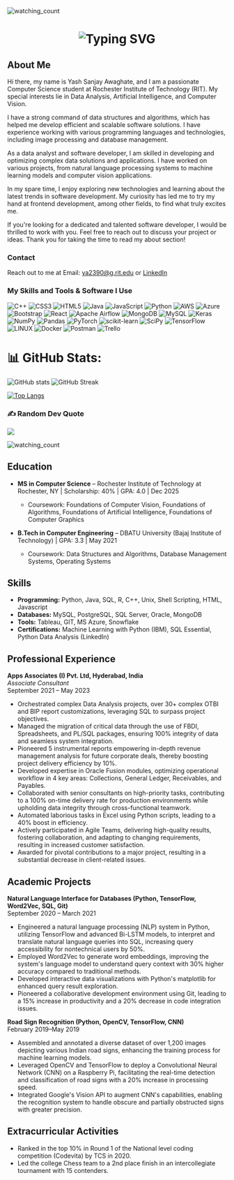 <!-- Banner -->
<img src="https://minimalistic-wallpaper.demolab.com/?random=3" alt="watching_count" />

<!-- typing effect -->
<h1 align="center"><img src="https://readme-typing-svg.demolab.com?font=Jetbrains+Mono&size=35&duration=3000&pause=1000&color=A4E3F8&center=true&vCenter=true&width=1000&height=40&lines=Hi%2C+I'm+Yash+Sanjay+Awaghate;A+Computer+Science+Graduate+Student;I+love+Data+Analysis+Computer+Vision+and+AI;Welcome+to+my+Github+Profile!" alt="Typing SVG" /></h1>

<!-- About  -->
## About Me
Hi there, my name is Yash Sanjay Awaghate, and I am a passionate Computer Science student at Rochester Institute of Technology (RIT). My special interests lie in Data Analysis, Artificial Intelligence, and Computer Vision.

I have a strong command of data structures and algorithms, which has helped me develop efficient and scalable software solutions. I have experience working with various programming languages and technologies, including image processing and database management.

As a data analyst and software developer, I am skilled in developing and optimizing complex data solutions and applications. I have worked on various projects, from natural language processing systems to machine learning models and computer vision applications.

In my spare time, I enjoy exploring new technologies and learning about the latest trends in software development. My curiosity has led me to try my hand at frontend development, among other fields, to find what truly excites me.

If you're looking for a dedicated and talented software developer, I would be thrilled to work with you. Feel free to reach out to discuss your project or ideas. Thank you for taking the time to read my about section!

### Contact
Reach out to me at Email: [ya2390@g.rit.edu](mailto:ya2390@g.rit.edu) or [LinkedIn](https://www.linkedin.com/in/yash-awaghate)

### My Skills and Tools & Software I Use
![C++](https://img.shields.io/badge/c++-%2300599C.svg?style=flat&logo=c%2B%2B&logoColor=white) 
![CSS3](https://img.shields.io/badge/css3-%231572B6.svg?style=flat&logo=css3&logoColor=white) 
![HTML5](https://img.shields.io/badge/html5-%23E34F26.svg?style=flat&logo=html5&logoColor=white) 
![Java](https://img.shields.io/badge/java-%23ED8B00.svg?style=flat&logo=java&logoColor=white) 
![JavaScript](https://img.shields.io/badge/javascript-%23323330.svg?style=flat&logo=javascript&logoColor=%23F7DF1E) 
![Python](https://img.shields.io/badge/python-3670A0?style=flat&logo=python&logoColor=ffdd54) 
![AWS](https://img.shields.io/badge/AWS-%23FF9900.svg?style=flat&logo=amazon-aws&logoColor=white) 
![Azure](https://img.shields.io/badge/azure-%230072C6.svg?style=flat&logo=azure-devops&logoColor=white) 
![Bootstrap](https://img.shields.io/badge/bootstrap-%23563D7C.svg?style=flat&logo=bootstrap&logoColor=white) 
![React](https://img.shields.io/badge/react-%2320232a.svg?style=flat&logo=react&logoColor=%2361DAFB) 
![Apache Airflow](https://img.shields.io/badge/Apache%20Airflow-017CEE?style=flat&logo=Apache%20Airflow&logoColor=white) 
![MongoDB](https://img.shields.io/badge/MongoDB-%234ea94b.svg?style=flat&logo=mongodb&logoColor=white) 
![MySQL](https://img.shields.io/badge/mysql-%2300f.svg?style=flat&logo=mysql&logoColor=white) 
![Keras](https://img.shields.io/badge/Keras-%23D00000.svg?style=flat&logo=Keras&logoColor=white) 
![NumPy](https://img.shields.io/badge/numpy-%23013243.svg?style=flat&logo=numpy&logoColor=white) 
![Pandas](https://img.shields.io/badge/pandas-%23150458.svg?style=flat&logo=pandas&logoColor=white) 
![PyTorch](https://img.shields.io/badge/PyTorch-%23EE4C2C.svg?style=flat&logo=PyTorch&logoColor=white) 
![scikit-learn](https://img.shields.io/badge/scikit--learn-%23F7931E.svg?style=flat&logo=scikit-learn&logoColor=white) 
![SciPy](https://img.shields.io/badge/SciPy-%230C55A5.svg?style=flat&logo=scipy&logoColor=%white) 
![TensorFlow](https://img.shields.io/badge/TensorFlow-%23FF6F00.svg?style=flat&logo=TensorFlow&logoColor=white) 
![LINUX](https://img.shields.io/badge/Linux-FCC624?style=flat&logo=linux&logoColor=black) 
![Docker](https://img.shields.io/badge/docker-%230db7ed.svg?style=flat&logo=docker&logoColor=white) 
![Postman](https://img.shields.io/badge/Postman-FF6C37?style=flat&logo=postman&logoColor=white) 
![Trello](https://img.shields.io/badge/Trello-%23026AA7.svg?style=flat&logo=Trello&logoColor=white)

# 📊 GitHub Stats:
![GitHub stats](https://github-readme-stats.vercel.app/api?username=YashAwaghate&count_private=true&show_icons=true&title_color=57cdf1&text_color=ffffff&icon_color=57cdf1&border_color=0d1117&bg_color=0d1117)
![GitHub Streak](https://streak-stats.demolab.com/?user=YashAwaghate&background=0d1117&border=0d1117&stroke=57cdf1&ring=57cdf1&fire=57cdf1&currStreakNum=57cdf1&sideNums=57cdf1&currStreakLabel=57cdf1&sideLabels=57cdf1&dates=ffffff)

[![Top Langs](https://github-readme-stats.vercel.app/api/top-langs/?username=YashAwaghate&layout=compact&langs_count=8&title_color=57cdf1&text_color=ffffff&icon_color=57cdf1&bg_color=0d1117)](https://github.com/YashAwaghate)


### ✍️ Random Dev Quote
![](https://quotes-github-readme.vercel.app/api?type=horizontal&theme=dark)

<img src="https://komarev.com/ghpvc/?username=YashAwaghate&color=brightgreen" alt="watching_count" />


## Education
- **MS in Computer Science** – Rochester Institute of Technology at Rochester, NY | Scholarship: 40% | GPA: 4.0 | Dec 2025
  - Coursework: Foundations of Computer Vision, Foundations of Algorithms, Foundations of Artificial Intelligence, Foundations of     Computer Graphics

- **B.Tech in Computer Engineering** – DBATU University (Bajaj Institute of Technology) | GPA: 3.3 | May 2021
  - Coursework: Data Structures and Algorithms, Database Management Systems, Operating Systems

## Skills
- **Programming:** Python, Java, SQL, R, C++, Unix, Shell Scripting, HTML, Javascript
- **Databases:** MySQL, PostgreSQL, SQL Server, Oracle, MongoDB
- **Tools:** Tableau, GIT, MS Azure, Snowflake
- **Certifications:** Machine Learning with Python (IBM), SQL Essential, Python Data Analysis (LinkedIn)

## Professional Experience
**Apps Associates (I) Pvt. Ltd, Hyderabad, India**  
*Associate Consultant*  
September 2021 – May 2023
- Orchestrated complex Data Analysis projects, over 30+ complex OTBI and BIP report customizations, leveraging SQL to surpass project objectives.
- Managed the migration of critical data through the use of FBDI, Spreadsheets, and PL/SQL packages, ensuring 100% integrity of data and seamless system integration.
- Pioneered 5 instrumental reports empowering in-depth revenue management analysis for future corporate deals, thereby boosting project delivery efficiency by 10%.
- Developed expertise in Oracle Fusion modules, optimizing operational workflow in 4 key areas: Collections, General Ledger, Receivables, and Payables.
- Collaborated with senior consultants on high-priority tasks, contributing to a 100% on-time delivery rate for production environments while upholding data integrity through cross-functional teamwork.
- Automated laborious tasks in Excel using Python scripts, leading to a 40% boost in efficiency.
- Actively participated in Agile Teams, delivering high-quality results, fostering collaboration, and adapting to changing requirements, resulting in increased customer satisfaction.
- Awarded for pivotal contributions to a major project, resulting in a substantial decrease in client-related issues.

## Academic Projects
**Natural Language Interface for Databases (Python, TensorFlow, Word2Vec, SQL, Git)**  
September 2020 – March 2021
- Engineered a natural language processing (NLP) system in Python, utilizing TensorFlow and advanced Bi-LSTM models, to interpret and translate natural language queries into SQL, increasing query accessibility for nontechnical users by 50%.
- Employed Word2Vec to generate word embeddings, improving the system's language model to understand query context with 30% higher accuracy compared to traditional methods.
- Developed interactive data visualizations with Python's matplotlib for enhanced query result exploration.
- Pioneered a collaborative development environment using Git, leading to a 15% increase in productivity and a 20% decrease in code integration issues.

**Road Sign Recognition (Python, OpenCV, TensorFlow, CNN)**  
February 2019–May 2019
- Assembled and annotated a diverse dataset of over 1,200 images depicting various Indian road signs, enhancing the training process for machine learning models.
- Leveraged OpenCV and TensorFlow to deploy a Convolutional Neural Network (CNN) on a Raspberry Pi, facilitating the real-time detection and classification of road signs with a 20% increase in processing speed.
- Integrated Google's Vision API to augment CNN's capabilities, enabling the recognition system to handle obscure and partially obstructed signs with greater precision.

## Extracurricular Activities
- Ranked in the top 10% in Round 1 of the National level coding competition (Codevita) by TCS in 2020.
- Led the college Chess team to a 2nd place finish in an intercollegiate tournament with 15 contenders.
